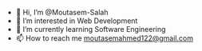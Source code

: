 - 👋 Hi, I’m @Moutasem-Salah
- 👀 I’m interested in Web Development
- 🌱 I’m currently learning Software Engineering
- 📫 How to reach me moutasemahmed122@gmail.com

<!---
Moutasem-Salah/Moutasem-Salah is a ✨ special ✨ repository because its `README.md` (this file) appears on your GitHub profile.
You can click the Preview link to take a look at your changes.
--->
